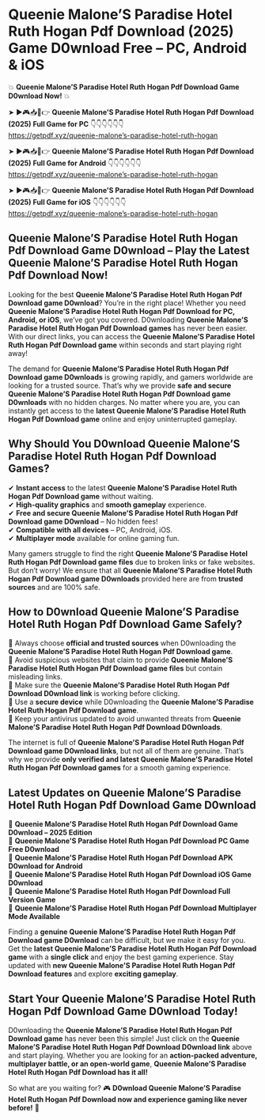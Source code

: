 # Queenie Malone’S Paradise Hotel Ruth Hogan Pdf Download (2025) Game D0wnload Free – PC, Android & iOS

💥 **Queenie Malone’S Paradise Hotel Ruth Hogan Pdf Download Game D0wnload Now!** 💥  

➤ ►🎮📥📱👉 **Queenie Malone’S Paradise Hotel Ruth Hogan Pdf Download (2025) Full Game for PC** 👇👇👇👇👇👇  
https://getpdf.xyz/queenie-malone’s-paradise-hotel-ruth-hogan  

➤ ►🎮📥📱👉 **Queenie Malone’S Paradise Hotel Ruth Hogan Pdf Download (2025) Full Game for Android** 👇👇👇👇👇👇  
https://getpdf.xyz/queenie-malone’s-paradise-hotel-ruth-hogan  

➤ ►🎮📥📱👉 **Queenie Malone’S Paradise Hotel Ruth Hogan Pdf Download (2025) Full Game for iOS** 👇👇👇👇👇👇  
https://getpdf.xyz/queenie-malone’s-paradise-hotel-ruth-hogan  

## Queenie Malone’S Paradise Hotel Ruth Hogan Pdf Download Game D0wnload – Play the Latest Queenie Malone’S Paradise Hotel Ruth Hogan Pdf Download Now!

Looking for the best **Queenie Malone’S Paradise Hotel Ruth Hogan Pdf Download game D0wnload**? You’re in the right place! Whether you need **Queenie Malone’S Paradise Hotel Ruth Hogan Pdf Download for PC, Android, or iOS**, we’ve got you covered. D0wnloading **Queenie Malone’S Paradise Hotel Ruth Hogan Pdf Download games** has never been easier. With our direct links, you can access the **Queenie Malone’S Paradise Hotel Ruth Hogan Pdf Download game** within seconds and start playing right away!  

The demand for **Queenie Malone’S Paradise Hotel Ruth Hogan Pdf Download game D0wnloads** is growing rapidly, and gamers worldwide are looking for a trusted source. That’s why we provide **safe and secure Queenie Malone’S Paradise Hotel Ruth Hogan Pdf Download game D0wnloads** with no hidden charges. No matter where you are, you can instantly get access to the **latest Queenie Malone’S Paradise Hotel Ruth Hogan Pdf Download game** online and enjoy uninterrupted gameplay.  

## **Why Should You D0wnload Queenie Malone’S Paradise Hotel Ruth Hogan Pdf Download Games?**  

✔ **Instant access** to the latest **Queenie Malone’S Paradise Hotel Ruth Hogan Pdf Download game** without waiting.  
✔ **High-quality graphics** and **smooth gameplay** experience.  
✔ **Free and secure Queenie Malone’S Paradise Hotel Ruth Hogan Pdf Download game D0wnload** – No hidden fees!  
✔ **Compatible with all devices** – PC, Android, iOS.  
✔ **Multiplayer mode** available for online gaming fun.  

Many gamers struggle to find the right **Queenie Malone’S Paradise Hotel Ruth Hogan Pdf Download game files** due to broken links or fake websites. But don’t worry! We ensure that all **Queenie Malone’S Paradise Hotel Ruth Hogan Pdf Download game D0wnloads** provided here are from **trusted sources** and are 100% safe.  

## **How to D0wnload Queenie Malone’S Paradise Hotel Ruth Hogan Pdf Download Game Safely?**  

📌 Always choose **official and trusted sources** when D0wnloading the **Queenie Malone’S Paradise Hotel Ruth Hogan Pdf Download game**.  
📌 Avoid suspicious websites that claim to provide **Queenie Malone’S Paradise Hotel Ruth Hogan Pdf Download game files** but contain misleading links.  
📌 Make sure the **Queenie Malone’S Paradise Hotel Ruth Hogan Pdf Download D0wnload link** is working before clicking.  
📌 Use a **secure device** while D0wnloading the **Queenie Malone’S Paradise Hotel Ruth Hogan Pdf Download game**.  
📌 Keep your antivirus updated to avoid unwanted threats from **Queenie Malone’S Paradise Hotel Ruth Hogan Pdf Download D0wnloads**.  

The internet is full of **Queenie Malone’S Paradise Hotel Ruth Hogan Pdf Download game D0wnload links**, but not all of them are genuine. That’s why we provide **only verified and latest Queenie Malone’S Paradise Hotel Ruth Hogan Pdf Download games** for a smooth gaming experience.  

## **Latest Updates on Queenie Malone’S Paradise Hotel Ruth Hogan Pdf Download Game D0wnload**  

🔹 **Queenie Malone’S Paradise Hotel Ruth Hogan Pdf Download Game D0wnload – 2025 Edition**  
🔹 **Queenie Malone’S Paradise Hotel Ruth Hogan Pdf Download PC Game Free D0wnload**  
🔹 **Queenie Malone’S Paradise Hotel Ruth Hogan Pdf Download APK D0wnload for Android**  
🔹 **Queenie Malone’S Paradise Hotel Ruth Hogan Pdf Download iOS Game D0wnload**  
🔹 **Queenie Malone’S Paradise Hotel Ruth Hogan Pdf Download Full Version Game**  
🔹 **Queenie Malone’S Paradise Hotel Ruth Hogan Pdf Download Multiplayer Mode Available**  

Finding a **genuine Queenie Malone’S Paradise Hotel Ruth Hogan Pdf Download game D0wnload** can be difficult, but we make it easy for you. Get the **latest Queenie Malone’S Paradise Hotel Ruth Hogan Pdf Download game** with a **single click** and enjoy the best gaming experience. Stay updated with **new Queenie Malone’S Paradise Hotel Ruth Hogan Pdf Download features** and explore **exciting gameplay**.  

## **Start Your Queenie Malone’S Paradise Hotel Ruth Hogan Pdf Download Game D0wnload Today!**  

D0wnloading the **Queenie Malone’S Paradise Hotel Ruth Hogan Pdf Download game** has never been this simple! Just click on the **Queenie Malone’S Paradise Hotel Ruth Hogan Pdf Download D0wnload link** above and start playing. Whether you are looking for an **action-packed adventure, multiplayer battle, or an open-world game**, **Queenie Malone’S Paradise Hotel Ruth Hogan Pdf Download has it all!**  

So what are you waiting for? 🎮 **D0wnload Queenie Malone’S Paradise Hotel Ruth Hogan Pdf Download now and experience gaming like never before!** 🚀  